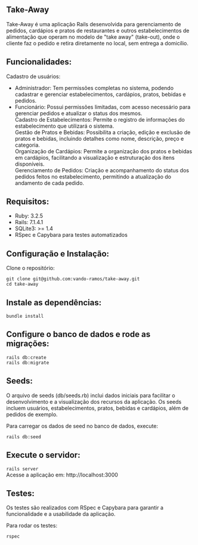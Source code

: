 Take-Away
-
Take-Away é uma aplicação Rails desenvolvida para gerenciamento de pedidos, cardápios e pratos de restaurantes e outros estabelecimentos de alimentação que operam no modelo de "take away" (take-out), onde o cliente faz o pedido e retira diretamente no local, sem entrega a domicílio.

Funcionalidades:
-
Cadastro de usuários:
- Administrador: Tem permissões completas no sistema, podendo cadastrar e gerenciar estabelecimentos, cardápios, pratos, bebidas e pedidos.  
- Funcionário: Possui permissões limitadas, com acesso necessário para gerenciar pedidos e atualizar o status dos mesmos.  
Cadastro de Estabelecimentos: Permite o registro de informações do estabelecimento que utilizará o sistema.  
Gestão de Pratos e Bebidas: Possibilita a criação, edição e exclusão de pratos e bebidas, incluindo detalhes como nome, descrição, preço e categoria.  
Organização de Cardápios: Permite a organização dos pratos e bebidas em cardápios, facilitando a visualização e estruturação dos itens disponíveis.  
Gerenciamento de Pedidos: Criação e acompanhamento do status dos pedidos feitos no estabelecimento, permitindo a atualização do andamento de cada pedido.  

Requisitos:
-
- Ruby: 3.2.5  
- Rails: 7.1.4.1  
- SQLite3: >= 1.4  
- RSpec e Capybara para testes automatizados  

Configuração e Instalação:
-
Clone o repositório:

```git clone git@github.com:vando-ramos/take-away.git```  
```cd take-away```  

Instale as dependências:
-
```bundle install```  

Configure o banco de dados e rode as migrações:
-
```rails db:create```  
```rails db:migrate```  

Seeds:  
-
O arquivo de seeds (db/seeds.rb) inclui dados iniciais para facilitar o desenvolvimento e a visualização dos recursos da aplicação. Os seeds incluem usuários, estabelecimentos, pratos, bebidas e cardápios, além de pedidos de exemplo.  

Para carregar os dados de seed no banco de dados, execute:  

```rails db:seed```  

Execute o servidor:  
-
```rails server```  
Acesse a aplicação em: http://localhost:3000  

Testes:  
-
Os testes são realizados com RSpec e Capybara para garantir a funcionalidade e a usabilidade da aplicação.  

Para rodar os testes:  

```rspec```  

